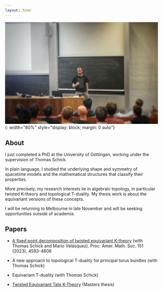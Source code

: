 ```yaml
---
layout: home
---
```


<!--
![profilepic](docs/assets/profile.png){: width="300" style="float: left; margin-right: 3em;"}
-->

![ytmpic](docs/assets/ytm2.jpg){: width="80%" style="display: block; margin: 0 auto"}


## About 

I just completed a PhD at the University of Göttingen, working under the supervision of Thomas Schick. 

In plain language, I studied the underlying shape and symmetry of spacetime models and the mathematical structures that classify their properties.

More precisely, my research interests lie in algebraic topology, in particular twisted K-theory and topological T-duality.
My thesis work is about the equivariant versions of these concepts.

I will be returning to Melbourne in late November and will be seeking opportunities outside of academia.


## Papers

- [A fixed point decomposition of twisted equivariant K-theory](https://arxiv.org/abs/2202.05788) (with Thomas Schick and Mario Velásquez). Proc. Amer. Math. Soc. 151 (2023), 4593-4606

- A new approach to topological T-duality for principal torus bundles (with Thomas Schick)

- Equivariant T-duality (with Thomas Schick)

- [Twisted Equivariant Tate K-Theory](https://arxiv.org/abs/1912.02374) (Masters thesis)



